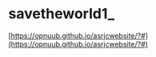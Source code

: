 # savetheworld1_
[https://opnuub.github.io/asrjcwebsite/?#](https://opnuub.github.io/asrjcwebsite/?#)
